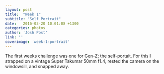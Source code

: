 ```yaml
---
layout: post
title:  "Week 1"
subtitle: "Self Portrait"
date:   2016-03-20 10:01:08 +1300
categories: photos
author: 'Josh Post'
link: ''
coverimage: 'week-1-portrait'
---
```


The first weeks challenge was one for Gen-Z; the self-portait. For this I strapped on a vintage Super Takumar 50mm f1.4, rested the camera on the windowsill, and snapped away.